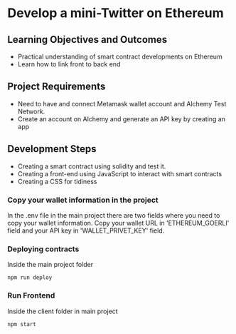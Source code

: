 # Develop a mini-Twitter on Ethereum

## Learning Objectives and Outcomes

- Practical understanding of smart contract developments on Ethereum
- Learn how to link front to back end

## Project Requirements

- Need to have and connect Metamask wallet account and Alchemy Test Network.
- Create an account on Alchemy and generate an API key by creating an app

## Development Steps

- Creating a smart contract using solidity and test it.
- Creating a front-end using JavaScript to interact with smart contracts
- Creating a CSS for tidiness

### Copy your wallet information in the project

In the .env file in the main project there are two fields where you need to copy your wallet information. Copy your wallet URL in 'ETHEREUM_GOERLI' field and your API key in 'WALLET_PRIVET_KEY' field.

### Deploying contracts

Inside the main project folder

```shell
npm run deploy
```

### Run Frontend

Inside the client folder in main project

```shell
npm start
```